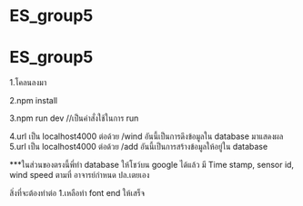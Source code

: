 # ES_group5
# ES_group5



1.โคลนลงมา

2.npm install 


3.npm run dev //เป็นคำสั่งใช้ในการ run 


4.url เป็น localhost4000 ต่อด้วย /wind อันนี้เป็นการดึงข้อมูลใน database มาแสดงผล
5.url เป็น localhost4000 ต่อด้วย /add อันนี้เป็นการสร้างข้อมูลให้อยู่ใน database 

***ในส่วนของตรงนี้พี่ทำ database ให้โชว์บน google ได้แล้ว มี Time stamp, sensor id, wind speed ตามที่ อาจารย์กำหนด ปล.เตยเอง


สิ่งที่จะต้องทำต่อ 
1.เหลือทำ font end ให้เสร็จ 
